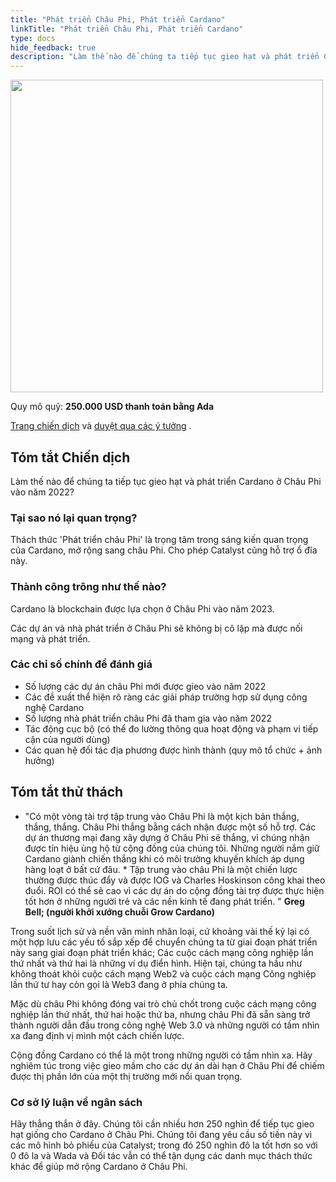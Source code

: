 ```yaml
---
title: "Phát triển Châu Phi, Phát triển Cardano"
linkTitle: "Phát triển Châu Phi, Phát triển Cardano"
type: docs
hide_feedback: true
description: "Làm thế nào để chúng ta tiếp tục gieo hạt và phát triển Cardano ở Châu Phi vào năm 2022?"
---
```


<img src="https://cardano.ideascale.com/community-library/accounts/93/936143/Public/10-Grow-Africa-Grow-Cardano-1daa76.png" style="width:500px;height500px">

Quy mô quỹ: **250.000 USD thanh toán bằng Ada**

[Trang chiến dịch](https://cardano.ideascale.com/c/idea/384227) và [duyệt qua các ý tưởng](https://cardano.ideascale.com/c/campaigns/26442/stage/all/ideas/unspecified) .

## Tóm tắt Chiến dịch

Làm thế nào để chúng ta tiếp tục gieo hạt và phát triển Cardano ở Châu Phi vào năm 2022?

### Tại sao nó lại quan trọng?

Thách thức 'Phát triển châu Phi' là trọng tâm trong sáng kiến quan trọng của Cardano, mở rộng sang châu Phi. Cho phép Catalyst cũng hỗ trợ ổ đĩa này.

### Thành công trông như thế nào?

Cardano là blockchain được lựa chọn ở Châu Phi vào năm 2023.

Các dự án và nhà phát triển ở Châu Phi sẽ không bị cô lập mà được nối mạng và phát triển.

### Các chỉ số chính để đánh giá

- Số lượng các dự án châu Phi mới được gieo vào năm 2022
- Các đề xuất thể hiện rõ ràng các giải pháp trường hợp sử dụng công nghệ Cardano
- Số lượng nhà phát triển châu Phi đã tham gia vào năm 2022
- Tác động cục bộ (có thể đo lường thông qua hoạt động và phạm vi tiếp cận của người dùng)
- Các quan hệ đối tác địa phương được hình thành (quy mô tổ chức + ảnh hưởng)

## Tóm tắt thử thách

* "Có một vòng tài trợ tập trung vào Châu Phi là một kịch bản thắng, thắng, thắng. Châu Phi thắng bằng cách nhận được một số hỗ trợ. Các dự án thương mại đang xây dựng ở Châu Phi sẽ thắng, vì chúng nhận được tín hiệu ủng hộ từ cộng đồng của chúng tôi. Những người nắm giữ Cardano giành chiến thắng khi có môi trường khuyến khích áp dụng hàng loạt ở bất cứ đâu. * Tập trung vào châu Phi là một chiến lược thường được thúc đẩy và được IOG và Charles Hoskinson công khai theo đuổi. ROI có thể sẽ cao vì các dự án do cộng đồng tài trợ được thực hiện tốt hơn ở những người trẻ và các nền kinh tế đang phát triển. " **Greg Bell; (người khởi xướng chuỗi Grow Cardano)**

Trong suốt lịch sử và nền văn minh nhân loại, cứ khoảng vài thế kỷ lại có một hợp lưu các yếu tố sắp xếp để chuyển chúng ta từ giai đoạn phát triển này sang giai đoạn phát triển khác; Các cuộc cách mạng công nghiệp lần thứ nhất và thứ hai là những ví dụ điển hình. Hiện tại, chúng ta hầu như không thoát khỏi cuộc cách mạng Web2 và cuộc cách mạng Công nghiệp lần thứ tư hay còn gọi là Web3 đang ở phía chúng ta.

Mặc dù châu Phi không đóng vai trò chủ chốt trong cuộc cách mạng công nghiệp lần thứ nhất, thứ hai hoặc thứ ba, nhưng châu Phi đã sẵn sàng trở thành người dẫn đầu trong công nghệ Web 3.0 và những người có tầm nhìn xa đang định vị mình một cách chiến lược.

Cộng đồng Cardano có thể là một trong những người có tầm nhìn xa. Hãy nghiêm túc trong việc gieo mầm cho các dự án dài hạn ở Châu Phi để chiếm được thị phần lớn của một thị trường mới nổi quan trọng.

### Cơ sở lý luận về ngân sách

Hãy thẳng thắn ở đây. Chúng tôi cần nhiều hơn 250 nghìn để tiếp tục gieo hạt giống cho Cardano ở Châu Phi. Chúng tôi đang yêu cầu số tiền này vì các mô hình bỏ phiếu của Catalyst; trong đó 250 nghìn đô la tốt hơn so với 0 đô la và Wada và Đối tác vẫn có thể tận dụng các danh mục thách thức khác để giúp mở rộng Cardano ở Châu Phi.
